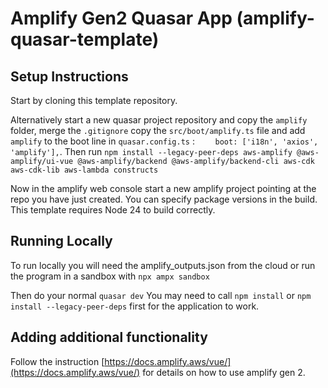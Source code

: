 # Amplify Gen2 Quasar App (amplify-quasar-template)

## Setup Instructions

Start by cloning this template repository.

Alternatively start a new quasar project repository and copy the `amplify` folder, merge the `.gitignore` copy the `src/boot/amplify.ts` file and add `amplify` to the boot line in `quasar.config.ts` : `    boot: ['i18n', 'axios', 'amplify'],`. Then run `npm install --legacy-peer-deps aws-amplify @aws-amplify/ui-vue @aws-amplify/backend @aws-amplify/backend-cli aws-cdk aws-cdk-lib aws-lambda constructs`

Now in the amplify web console start a new amplify project pointing at the repo you have just created. You can specify package versions in the build. This template requires Node 24 to build correctly.

## Running Locally
To run locally you will need the amplify_outputs.json from the cloud or run the program in a sandbox with 
```npx ampx sandbox```

Then do your normal ```quasar dev``` You may need to call ```npm install``` or ```npm install --legacy-peer-deps``` first for the application to work.


## Adding additional functionality

Follow the instruction [https://docs.amplify.aws/vue/](https://docs.amplify.aws/vue/) for details on how to use amplify gen 2.
